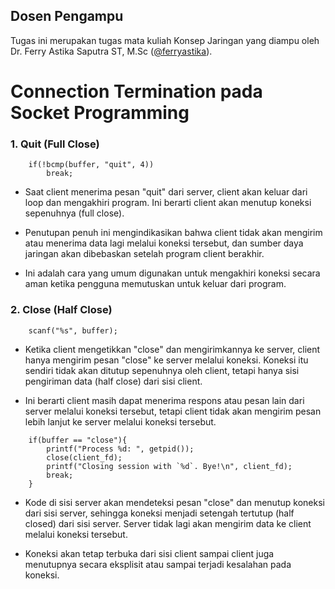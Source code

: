 ## Dosen Pengampu
Tugas ini merupakan tugas mata kuliah Konsep Jaringan yang diampu oleh Dr. Ferry Astika Saputra ST, M.Sc ([@ferryastika](https://github.com/ferryastika)).

# Connection Termination pada Socket Programming
### 1. Quit (Full Close)
```
    if(!bcmp(buffer, "quit", 4))
        break;
```
   - <p>Saat client menerima pesan "quit" dari server, client akan keluar dari loop dan mengakhiri program. Ini berarti client akan menutup koneksi sepenuhnya (full close).</p>
   
   - <p>Penutupan penuh ini mengindikasikan bahwa client tidak akan mengirim atau menerima data lagi melalui koneksi tersebut, dan sumber daya jaringan akan dibebaskan setelah program client berakhir.</p>

   - <p>Ini adalah cara yang umum digunakan untuk mengakhiri koneksi secara aman ketika pengguna memutuskan untuk keluar dari program.</p>

### 2. Close (Half Close)
```
    scanf("%s", buffer);
```
   - <p>Ketika client mengetikkan "close" dan mengirimkannya ke server, client hanya mengirim pesan "close" ke server melalui koneksi. Koneksi itu sendiri tidak akan ditutup sepenuhnya oleh client, tetapi hanya sisi pengiriman data (half close) dari sisi client.</p>

   - <p>Ini berarti client masih dapat menerima respons atau pesan lain dari server melalui koneksi tersebut, tetapi client tidak akan mengirim pesan lebih lanjut ke server melalui koneksi tersebut.</p>
```
    if(buffer == "close"){
        printf("Process %d: ", getpid());
        close(client_fd);
        printf("Closing session with `%d`. Bye!\n", client_fd);
        break;
    }
```
   - <p>Kode di sisi server akan mendeteksi pesan "close" dan menutup koneksi dari sisi server, sehingga koneksi menjadi setengah tertutup (half closed) dari sisi server. Server tidak lagi akan mengirim data ke client melalui koneksi tersebut.</p>
   
   - <p>Koneksi akan tetap terbuka dari sisi client sampai client juga menutupnya secara eksplisit atau sampai terjadi kesalahan pada koneksi.</p>
